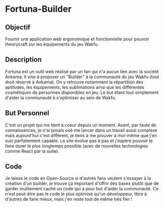 # Fortuna-Builder

## Objectif

Fournir une application web ergonomique et fonctionnelle pour pouvoir theorycraft sur les équipements du jeu Wakfu.

## Description

Fortuna est un outil web réalisé par un fan qui n'a aucun lien avec la société Ankama. Il vise à proposer un "Builder" à la communauté du jeu Wakfu (tout droit réservé à Ankama). On y retrouve notamment la répartition des aptitudes, les équipements, les sublimations ainsi que les différentes cosmétiques de personnes disponibles en jeu. Le but étant tout simplement d'aider la communauté à s'optimiser au sein de Wakfu.

## But Personnel

C'est un projet qui me tient à coeur depuis un moment. Avant, par faute de connaissances, je n'ai jamais osé me lancer dans un travail aussi complexe mais aujourd'hui c'est différent, je tiens à me prouver à moi-même que j'en suis parfaitement capable. Le site évolue pas à pas et j'espère pouvoir le faire durer le plus longtemps possible (avec de nouvelles technologies comme React par la suite).

## Code

Je laisse le code en Open-Source si d'autres fans veulent s'essayer à la création d'un builder, je trouve ça important d'offrir des bases plutôt que de garder inutilement caché un code qui a pour but d'aider la communauté. Ce n'est peut-être pas le code le plus optimisé qu'un développeur, libre à d'autres de faire mieux, mais j'en reste tout de même très fier !
